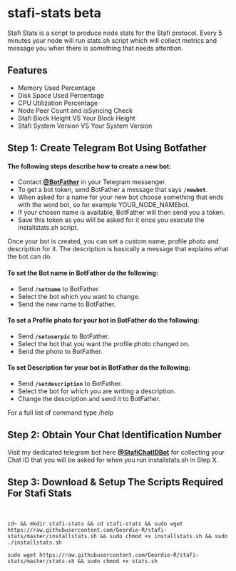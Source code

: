 # stafi-stats beta
Stafi Stats is a script to produce node stats for the Stafi protocol. Every 5 minutes your node will run stats.sh script which will collect metrics and message you when there is something that needs attention.
## Features
* Memory Used Percentage
* Disk Space Used Percentage
* CPU Utilization Percentage
* Node Peer Count and isSyncing Check
* Stafi Block Height VS Your Block Height
* Stafi System Version VS Your System Version

## Step 1: Create Telegram Bot Using Botfather

#### The following steps describe how to create a new bot:

* Contact [**@BotFather**](https://telegram.me/BotFather) in your Telegram messenger.
* To get a bot token, send BotFather a message that says **`/newbot`**.
* When asked for a name for your new bot choose something that ends with the word bot, so for example YOUR_NODE_NAMEbot.
* If your chosen name is available, BotFather will then send you a token.
* Save this token as you will be asked for it once you execute the installstats.sh script.

Once your bot is created, you can set a custom name, profile photo and description for it. The description is basically a message that explains what the bot can do.

#### To set the Bot name in BotFather do the following:

* Send **`/setname`** to BotFather.
* Select the bot which you want to change.
* Send the new name to BotFather.

#### To set a Profile photo for your bot in BotFather do the following:

* Send **`/setuserpic`** to BotFather.
* Select the bot that you want the profile photo changed on.
* Send the photo to BotFather.

#### To set Description for your bot in BotFather do the following:

* Send **`/setdescription`** to BotFather.
* Select the bot for which you are writing a description.
* Change the description and send it to BotFather.

For a full list of command type /help

## Step 2: Obtain Your Chat Identification Number

Visit my dedicated telegram bot here [**@StafiChatIDBot**](https://t.me/StafiChatIDBot) for collecting your Chat ID that you will be asked for when you run installstats.sh in Step X.

## Step 3: Download & Setup The Scripts Required For Stafi Stats

<br>

```
cd~ && mkdir stafi-stats && cd stafi-stats && sudo wget https://raw.githubusercontent.com/Geordie-R/stafi-stats/master/installstats.sh && sudo chmod +x installstats.sh && sudo ./installstats.sh
```

```
sudo wget https://raw.githubusercontent.com/Geordie-R/stafi-stats/master/stats.sh && sudo chmod +x stats.sh
```
<br>
